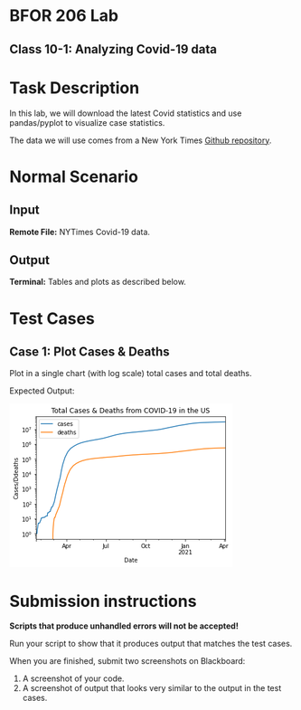 # BFOR 206 Lab
## Class 10-1: Analyzing Covid-19 data


# Task Description

In this lab, we will download the latest Covid statistics
and use pandas/pyplot to visualize case statistics.

The data we will use comes from a New York Times
[Github repository](https://github.com/nytimes/covid-19-data).

# Normal Scenario

## Input
**Remote File:** NYTimes Covid-19 data.

## Output
**Terminal:** Tables and plots as described below.


# Test Cases


## Case 1: Plot Cases & Deaths

Plot in a single chart (with log scale) total cases and total deaths.


Expected Output:

![image](10-1_plot.png)



# Submission instructions

**Scripts that produce unhandled errors will not be accepted!**

Run your script to show that it produces output that
matches the test cases.

When you are finished, submit two screenshots on Blackboard:
1.  A screenshot of your code.
2.  A screenshot of output that looks very
    similar to the output in the test cases.
